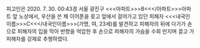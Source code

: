 피고인은 2020. 7. 30. 00:43경 서울 광진구 <<<아파트>>>B<<</아파트>>>아파트 앞 노상에서, 우산을 쓴 채 이어폰을 꽂고 앞에서 걸어가고 있던 피해자 <<<내국인이름>>>C<<</내국인이름>>>(가명, 여, 23세)를 발견하고 피해자의 뒤에 다가가 손으로 피해자의 입을 막아 반항을 억압한 후 손으로 피해자의 가슴을 수회 만지며 끌고 가 피해자를 강제로 추행하였다.
